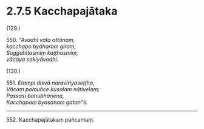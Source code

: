 # 2.7.5 Kacchapajātaka

(129.)

550\. _“Avadhī vata attānaṃ,_  
_kacchapo byāharaṃ giraṃ;_  
_Suggahītasmiṃ kaṭṭhasmiṃ,_  
_vācāya sakiyāvadhi._  

(130.)

551\. _Etampi disvā naravīriyaseṭṭha,_  
_Vācaṃ pamuñce kusalaṃ nātivelaṃ;_  
_Passasi bahubhāṇena,_  
_Kacchapaṃ byasanaṃ gatan”ti._  

---

552\. Kacchapajātakaṃ pañcamaṃ.
